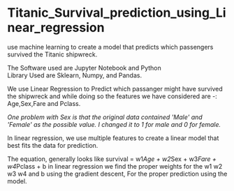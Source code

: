 # Titanic_Survival_prediction_using_Linear_regression
 use machine learning to create a model that predicts which passengers survived the Titanic shipwreck.

The Software used are Jupyter Notebook and Python<br>
Library Used are Sklearn, Numpy, and Pandas.

We use Linear Regression to Predict which passanger might have survived the shipwreck and while doing so the 
features we have considered are -: Age,Sex,Fare and Pclass.

*One problem with Sex is that the original data contained 'Male' and 'Female' as the  possible value. I changed 
it to 1 for male and 0 for female.*

In linear regression, we use multiple features to create a linear model that best fits the data for prediction.

The equation, generally looks like
  survival = w1*Age + w2*Sex + w3*Fare + w4*Pclass + b
in linear regression we find the proper weights for the w1 w2 w3 w4 and b using the gradient descent, For the proper
prediction using the model.



